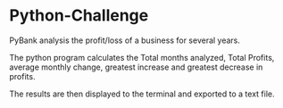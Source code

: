# Python-Challenge

PyBank analysis the profit/loss of a business for several years.

The python program calculates the Total months analyzed, Total Profits, average monthly change, greatest increase and greatest decrease in profits.

The results are then displayed to the terminal and exported to a text file.

  